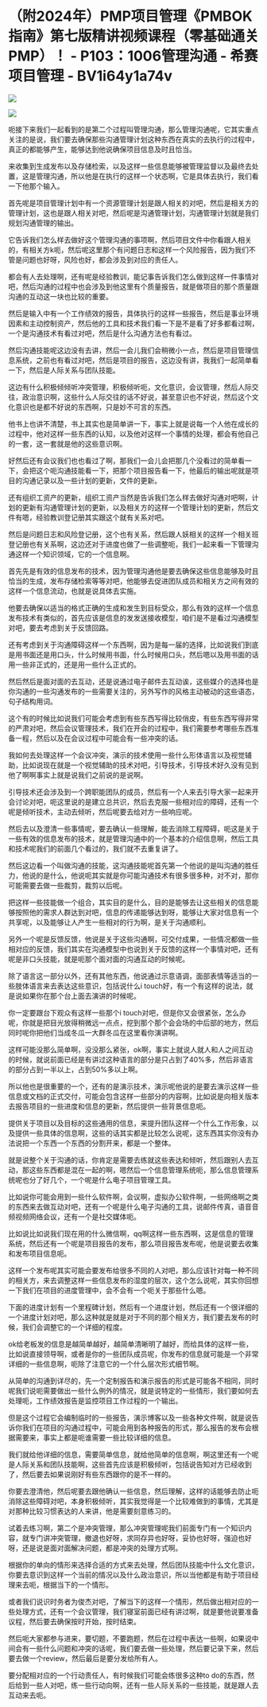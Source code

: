 # （附2024年）PMP项目管理《PMBOK指南》第七版精讲视频课程（零基础通关PMP）！ - P103：1006管理沟通 - 希赛项目管理 - BV1i64y1a74v

![](img/37b9f5d4f48bb74e93c52fec0efdb0c7_0.png)

![](img/37b9f5d4f48bb74e93c52fec0efdb0c7_1.png)

呃接下来我们一起看到的是第二个过程叫管理沟通，那么管理沟通呢，它其实重点关注的是说，我们要去确保那些沟通管理计划这种东西在真实的去执行的过程中，真正的都能够产生，能够达到他说确保项目信息及时且恰当。

来收集到生成发布以及存储检索，以及这样一些信息能够被管理监督以及最终去处置，这是管理沟通，所以他是在执行的这样一个状态啊，它是具体去执行，我们看一下他那个输入。

首先呢是项目管理计划中有一个资源管理计划是跟人相关的对吧，然后是相关方的管理计划，这也是跟人相关对吧，然后呢是沟通管理计划，沟通管理计划就是我们规划沟通管理的输出。

它告诉我们怎么样去做好这个管理沟通的事项啊，然后项目文件中你看跟人相关的，有相关方k呃，然后呢这里那个有问题日志和这样一个风险报告，因为我们不管是问题也好呀，风险也好，都会涉及到对应的责任人。

都会有人去处理啊，还有呢是经验教训，能记事告诉我们怎么做到这样一件事情对吧，然后沟通的过程中也会涉及到他这里有个质量报告，就是做项目的那个质量跟沟通的互动这一块也比较的重要。

然后是输入中有一个工作绩效的报告，具体执行的这样一些报告，然后是事业环境因素和主动控制资产，然后他的工具和技术我们看一下是不是看了好多都看过啊，一个是沟通技术有看过对吧，然后是什么沟通方法也有看过。

然后沟通技能呢这边没有去讲，然后一会儿我们会稍微小一点，然后是项目管理信息系统，之前也有看过对吧，然后是项目的报告，这边没有讲，我我们一起简单看一下，然后是人际关系与团队技能。

这边有什么积极倾倾听冲突管理，积极倾听呃，文化意识，会议管理，然后人际交往，政治意识啊，这些什么人际交往的话不好说，甚至意识也不好说，然后这个文化意识也是都不好说的东西啊，只是妙不可言的东西。

他书上也讲不清楚，书上其实也是简单讲一下，事实上就是说每一个人他在成长的过程中，他对这样一些东西的认知，以及他对这样一个事情的处理，都会有他自己的一套，这一套就是他的这些意识啊。

好然后还有会议我们也也看过了啊，那我们一会儿会把那几个没看过的简单看一下，会把这个呃沟通技能看一下，把那个项目报告看一下，他最后的输出呢就是项目的沟通记录以及一些计划的更新，文件的更新。

还有组织工资产的更新，组织工资产当然是告诉我们怎么样去做好沟通对吧啊，计划的更新有沟通管理计划的更新，以及相关方的这样一个管理计划的更新，然后文件有嗯，经验教训登记册其实跟这个就有关系对吧。

然后是问题日志和风险登记册，这个也有关系，然后跟人妖相关的这样一个相关班登记册也有关系啊，这边还对于进度也做了一些调整呃，我们一起来看一下管理沟通这样一个知识领域，它的一个信息啊。

首先先是有效的信息发布的技术，因为管理沟通他是要去确保这些信息能够及时且恰当的生成，发布存储检索等等对吧，他能够去促进团队成员和相关方之间有效的这样一个信息流动，也就是说具体去实施。

他要去确保以适当的格式正确的生成和发生到目标受众，那么有效的这样一个信息发布技术有类似的，首先应该是信息的发发送接收模型，咱们是不是看过沟通模型对吧，要去考虑到关于反馈回路。

还有考虑到关于沟通障碍这样一个东西啊，因为是每一届的选择，比如说我们到底是用书面还是用口头，什么时候用书面，什么时候用口头，然后嗯以及用书面的话用一些非正式的，还是用一些什么正式的。

然后然后是面对面的去互动，还是说通过电子邮件去互动诶，这些媒介的选择也是你沟通的一些沟通发布的一些需要关注的，另外写作的风格主动被动的这些语态，句子结构用词。

这个有的时候比如说我们可能会考虑到有些东西写得比较俏皮，有些东西写得非常的严肃对吧，然后会议管理技术，我们在开会的过程中，我们需要参考哪些东西准备一程，然后以及在会议过程中可能会有一些冲突的话。

我如何去处理这样一个会议冲突，演示的技术使用一些什么形体语言以及视觉辅助，比如说现在就是一个视觉辅助的技术对吧，引导技术，引导技术好久没有见到他了啊啊事实上就是说我们之前说的是说啊。

引导技术还会涉及到一个跨职能团队的成员，然后有一个人来去引导大家一起来开会讨论对吧，呃这里说的是建立总共识，然后去克服一些相对应的障碍，还有一个呢是倾听技术，主动去倾听，然后呢要去给对方一些响应呢。

然后去以及澄清一些事情呢，要去确认一些理解，能去消除工程障碍，呃这是关于一些有效的信息发布的技术，就是管理沟通中的一个基本的介绍信息啊，然后工具和技术呢我们的前面几个看过的，我们就不去重复讲了。

然后这边看一个叫做沟通的技能，这沟通技能呢首先第一个他说的是叫沟通的胜任力，他说的是什么，他说呃其实就是你可能沟通技术有很多很多种，对不对，那你可能需要去做一些裁剪，裁剪以后呢。

把这样一些技能做一个组合，其实目的是什么，目的是能够去让这些相关的信息能够按照他的需求人群达到对吧，信息的传递能够达到呀，能够让大家对信息有一个共享呢，以及能够让人产生一些相对的行为啊，是关于沟通顺利。

另外一个呢是反馈反馈，他说是关于这些沟通啊，可交付成果，一些情况都做一些相对应的反馈，我们其实在沟通模型中也说到关于反馈的这样一个事情对吧，还有呢是非口头技能，就是呃那个面对面的沟通互动的时候呢。

除了语言这一部分以外，还有其他东西，他说通过示意语调，面部表情等适当的一些肢体语言来去表达这些意识，包括说什么i touch好，有一个有这样的说法，就是说如果你在那个台上面去演讲的时候呢。

你一定要跟台下观众有这样一些那个i touch对吧，但是你又会很紧张，怎么办呢，你就是把目光放得稍微远一点点，挖到那个那个会会场的中后部的地方，然后同时呢你把他们当成冬瓜一大群冬瓜在这里看你演讲啊。

这样可能没那么简单啊，没没那么紧张，ok啊，事实上就说人就人和人之间互动的时候，就说前面已经是有讲过这种语言的部分是只占到了40%多，然后非语言的部分占到一半以上，占到50%多以上啊。

所以他也是很重要的一个，还有的是演示技术，演示呢他说的是要去演示这样一些信息或文档的正式交付，可能会包含这样一些部分的内容啊，比如说是向相关版本去报告项目的一些进度和信息的更新，然后提供一些背景信息呃。

提供关于项目以及目标的这些通用的信息，来提升团队这样一个什么工作形象，以及提供一些具体的信息啊，这些的话其实都是比较怎么说呢，这东西其实你没有办法说把一个东西一个东西的分割开来，都是一个整体。

就是说整个关于沟通的话，你肯定是需要去练就这些表达和倾听，然后跟别人去互动，那这些东西都是混在一起的啊，嗯然后一个信息管理系统呃，那么信息管理系统呢也分了好几个，一个呢是什么电子项目管理工具。

比如说你可能会用到一些什么软件啊，会议啊，虚拟办公软件啊，一些网络啊之类的东西来去做互动对吧，还有一个呢是什么电子沟通的工具，说邮件传真，语音音频视频网络会议，还有一个是社交媒体呃。

比如说比如说我们现在用的什么微信啊，qq啊这样一些东西啊，这是信息的管理系统，然后还有一个呢是项目报告的发布，那么项目报告发布呢，他是说要去收集和发布项目信息呃。

这样一个发布呢其实可能会要发布给很多不同的人对吧，那么应该针对每一种不同的相关方，来去调整这样一些信息发布的湿度的层次，这个怎么说呢，其实你回想一下我们在项目的进度管理中，会不会有一个呃关于那些什么嗯。

下面的进度计划有一个里程碑计划，然后有一个进度计划，然后还有一个很详细的一个进度计划对吧，那么这种就是就是对于不同的那个相关方，我们要去发布的时候，我们会调整它的一个详细的程度。

ok给老板发的信息是越简单越好，越简单清晰明了越好，而给具体的这样一些，比如说直接领导啊，或者是你的一些团队成员呢，你发布的信息就可能是一个非常详细的一些信息啊，呃除了注意它的一个什么层次形式细节啊。

从简单的沟通到详尽的，先一个定制报告和演示报告的形式是可能各不相同，同时呢我们说呃需要做出一些什么例外的情况，就是说特定的一些情形，我们要如何去处理呃，工作绩效报告是监控项目工作过程的一个输出。

但是这个过程它会编制临时的一些报告，演示博客以及一些各种文件啊，就是说告诉你我们在项目的沟通过程中，可能会用到各种报告的形式，那么报告的发布会根据需要来，事实上都是呃谁需要一些比较详细的信息。

我们就给他详细的信息，需要简单信息，就给他简单的信息啊，啊这里还有一个呢是人际关系和团队技能啊，这些首先应该是积极倾听，包括说告知对方已经收到了，然后要去如果说刚好有些东西跟你的是不一样的。

你要去澄清他，然后呢要去跟他确认一些信息，然后理解，这样的话能够去防止呃消除这些障碍对吧，本身积极倾听，其实我觉得是一个比较难做到的事情，尤其是对那种比较习惯表达的人来讲，他是需要刻意练习的。

试着去练习啊，第二个是冲突管理，那么冲突管理呢我们前面专门有一个知识内容，就专门讲冲突管理，撤退也好呀，求同存异也好呀，妥协也好呀，强迫也好呀，还是说是面对面解决问题，都是冲突的处理方式啊。

根据你的单向的情形来选择合适的方式来去处理，然后团队技能中什么文化意识，你要去意识到这样一个当前的情况以及什么政治意识，所以当他都是有助于项目经理来去呃，根据当下的一个情形。

或者我们说识时务者为俊杰对吧，了解当下的这样一个情形，然后做出相对应的一些处理方式，还有一个会议管理，我们寝室前面已经有讲过啊，就是要他说要准备议程，然后要去确保按时开始，按时结束。

然后呃大家都参与进来，要切题，不要跑题，然后在过程中表达一些啊，如果说中间会有一些什么问题和冲突的话呢，我们要去做一些处理，然后要记录下来，然后要去做一个review，然后最后是要分发给所有人。

要分配相对应的一个行动责任人，有时候我们可能会练很多这种to do的东西，然后给到一些人对吧，练一些行动向啊，还有一些人际关系的一些技能，就是跟人去互动来去呃。

